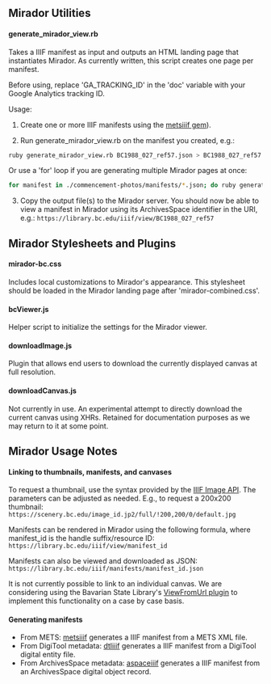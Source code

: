## Mirador Utilities
#### generate_mirador_view.rb
Takes a IIIF manifest as input and outputs an HTML landing page that instantiates 
Mirador. As currently written, this script creates one page per manifest.

Before using, replace 'GA_TRACKING_ID' in the 'doc' variable with your Google 
Analytics tracking ID.

Usage:
1. Create one or more IIIF manifests using the [metsiiif gem](https://github.com/BCLibraries/mets-to-iiif)).

2. Run generate_mirador_view.rb on the manifest you created, e.g.:

```bash
ruby generate_mirador_view.rb BC1988_027_ref57.json > BC1988_027_ref57
```

Or use a 'for' loop if you are generating multiple Mirador pages at once:

```bash
for manifest in ./commencement-photos/manifests/*.json; do ruby generate_mirador_view.rb $manifest > `basename $manifest .json`; done
```

3. Copy the output file(s) to the Mirador server. You should now be able to view 
a manifest in Mirador using its ArchivesSpace identifier in the URI, e.g.: 
`https://library.bc.edu/iiif/view/BC1988_027_ref57`

## Mirador Stylesheets and Plugins
#### mirador-bc.css
Includes local customizations to Mirador's appearance. This stylesheet should be 
loaded in the Mirador landing page after 'mirador-combined.css'. 

#### bcViewer.js
Helper script to initialize the settings for the Mirador viewer.

#### downloadImage.js
Plugin that allows end users to download the currently displayed canvas at 
full resolution.

#### downloadCanvas.js
Not currently in use. An experimental attempt to directly download the current 
canvas using XHRs. Retained for documentation purposes as we may return to it at 
some point.

## Mirador Usage Notes
#### Linking to thumbnails, manifests, and canvases
To request a thumbnail, use the syntax provided by the [IIIF Image API](http://iiif.io/api/image/2.1/#image-request-uri-syntax). 
The parameters can be adjusted as needed. E.g., to request a 200x200 thumbnail: 
`https://scenery.bc.edu/image_id.jp2/full/!200,200/0/default.jpg`

Manifests can be rendered in Mirador using the following formula, where 
manifest_id is the handle suffix/resource ID:
`https://library.bc.edu/iiif/view/manifest_id`

Manifests can also be viewed and downloaded as JSON:
`https://library.bc.edu/iiif/manifests/manifest_id.json`

It is not currently possible to link to an individual canvas. We are considering 
using the Bavarian State Library's [ViewFromUrl plugin](https://github.com/dbmdz/mirador-plugins/tree/master/ViewFromUrl) 
to implement this functionality on a case by case basis.

#### Generating manifests
* From METS: [metsiiif](https://github.com/BCLibraries/mets-to-iiif) generates 
a IIIF manifest from a METS XML file.
* From DigiTool metadata: [dtliiif](https://github.com/BCDigLib/digitool-to-iiif) 
generates a IIIF manifest from a DigiTool digital entity file.
* From ArchivesSpace metadata: [aspaceiiif](https://github.com/BCDigLib/aspace-to-iiif) 
generates a IIIF manifest from an ArchivesSpace digital object record.
